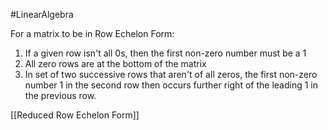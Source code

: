 #LinearAlgebra 

For a matrix to be in Row Echelon Form:

1. If a given row isn't all $0$s, then the first non-zero number must be a $1$
2. All zero rows are at the bottom of the matrix
3. In set of two successive rows that aren't of all zeros, the first non-zero number $1$ in the second row then occurs further right of the leading $1$ in the previous row.

[[Reduced Row Echelon Form]]